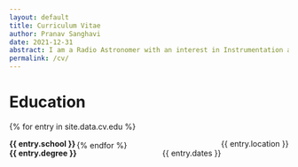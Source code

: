 ```yaml
---
layout: default
title: Curriculum Vitae
author: Pranav Sanghavi
date: 2021-12-31
abstract: I am a Radio Astronomer with an interest in Instrumentation and VLBI. I am currently completing my PhD at West Virginia University. My goal is to strive towards acquiring end-to-end experitise from analog chains to digital pipelines. I would like to build to telescopes to uncover the secrets of Fast Radio Bursts and Cosmology.
permalink: /cv/
---
```


# Education

<div>
    {% for entry in site.data.cv.edu %}
    <div>
        <p style='float: left'><strong>{{ entry.school }}<br>{{ entry.degree }}</strong></p>
        <p style='float: right'>{{ entry.location }}</p>
    <br>
        <p style='float: right'>{{ entry.dates }}</p>
    </div>
    {% endfor %}
</div>
